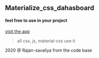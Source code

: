 ## Materialize_css_dahasboard 

#### feel free to use in your project

[visit the app](https://rajan-savaliya.github.io/Materialize_css_dashboard/)

> all css, js, material-css use it

2020 @ Rajan-savaliya from the code base
